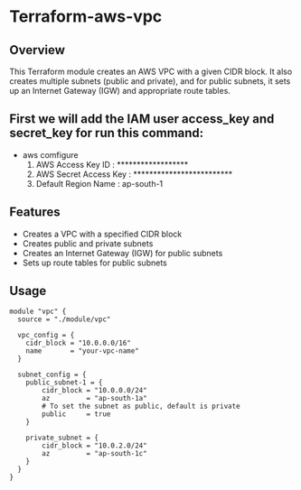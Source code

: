 # Terraform-aws-vpc

## Overview 

This Terraform module creates an AWS VPC with a given CIDR block. It also creates multiple subnets (public and private), and for public subnets, it sets up an Internet Gateway (IGW) and appropriate route tables.

## First we will add the IAM user access_key and secret_key for run this command:
- aws comfigure
  1. AWS Access Key ID : ******************
  2. AWS Secret Access Key : *************************
  3. Default Region Name : ap-south-1
## Features

- Creates a VPC with a specified CIDR block
- Creates public and private subnets
- Creates an Internet Gateway (IGW) for public subnets
- Sets up route tables for public subnets

## Usage
```
module "vpc" {
  source = "./module/vpc" 

  vpc_config = {
    cidr_block = "10.0.0.0/16"
    name       = "your-vpc-name"
  }

  subnet_config = {
    public_subnet-1 = {
        cidr_block = "10.0.0.0/24"
        az         = "ap-south-1a"
        # To set the subnet as public, default is private
        public     = true
    }

    private_subnet = {
        cidr_block = "10.0.2.0/24"
        az         = "ap-south-1c"
    }
  }
}
```
